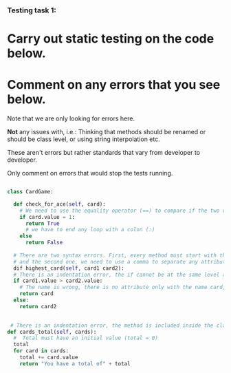### Testing task 1:

# Carry out static testing on the code below.
# Comment on any errors that you see below.

Note that we are only looking for errors here.

**Not** any issues with, i.e.: 
Thinking that methods should be renamed or should be class level, or using string interpolation etc. 

These aren't errors but rather standards that vary from developer to developer. 

Only comment on errors that would stop the tests running.

```python

class CardGame:

  def check_for_ace(self, card):
    # We need to use the equality operator (==) to compare if the two values are equal, and in this line we have an assigment operator.
    if card.value = 1:
      return True
      # we have to end any loop with a colon (:)
    else
      return False
   
  # There are two syntax errors. First, every method must start with the word def, not dif.
  # and the second one, we need to use a comma to separate any attributes in the method. (self, card1, card2)
  dif highest_card(self, card1 card2):
  # There is an indentation error, the if cannot be at the same level as the def, as it is contained by it
  if card1.value > card2.value:
    # The name is wrong, there is no attribute only with the name card, it should be card1.
    return card
  else:
    return card2
  

 # There is an indentation error, the method is included inside the class, so it must have indentation.
def cards_total(self, cards):
  #  Total must have an initial value (total = 0)
  total
  for card in cards:
    total += card.value
    return "You have a total of" + total
  
```
